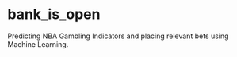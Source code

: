 # bank_is_open
Predicting NBA Gambling Indicators and placing relevant bets using Machine Learning.
